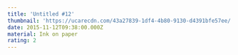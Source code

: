 ```yaml
---
title: 'Untitled #12'
thumbnail: 'https://ucarecdn.com/43a27839-1df4-4b80-9130-d4391bfe57ee/'
date: 2015-11-12T09:38:00.000Z
material: Ink on paper
rating: 2
---
```


